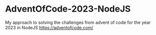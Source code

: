 # AdventOfCode-2023-NodeJS
My approach to solving the challenges from advent of code for the year 2023 in NodeJS https://adventofcode.com/
